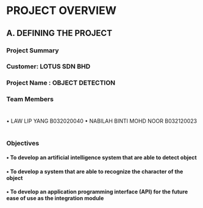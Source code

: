 # PROJECT OVERVIEW

## A. DEFINING THE PROJECT

### Project Summary

### Customer: LOTUS SDN BHD

### Project Name : OBJECT DETECTION

### Team Members
#
 •	LAW LIP YANG B032020040
 •	NABILAH BINTI MOHD NOOR B032120023
#

### Objectives
#### •	To develop an artificial intelligence system that are able to detect object
#### •	To develop a system that are able to recognize the character of the object
#### •	To develop an application programming interface (API) for the future ease of use as the integration module
